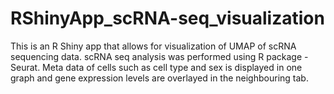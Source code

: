 # RShinyApp_scRNA-seq_visualization
This is an R Shiny app that allows for visualization of UMAP of scRNA sequencing data. scRNA seq analysis was performed using R package - Seurat. Meta data of cells such as cell type and sex is displayed in one graph and gene expression levels are overlayed in the neighbouring tab. 
